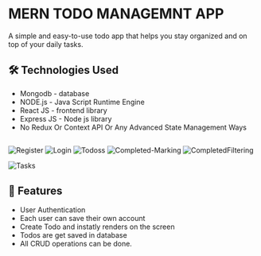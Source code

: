 # MERN TODO MANAGEMNT APP
A simple and easy-to-use todo app that helps you stay organized and on top of your daily tasks.

## 🛠 Technologies Used
  - Mongodb - database
  - NODE.js - Java Script Runtime Engine
  - React JS - frontend library
  - Express JS - Node js library
  - No Redux Or Context API Or Any Advanced State Management Ways
 ## 
 ![Register](https://github.com/HidayahJadaan/MERN_TODO/assets/121747756/439277c9-70c8-4440-a8ec-4319e4a814fc)
![Login](https://github.com/HidayahJadaan/MERN_TODO/assets/121747756/7e411358-aa10-4e01-9528-562216a88f5a)
![Todoss](https://github.com/HidayahJadaan/MERN_TODO/assets/121747756/adce40df-33e5-4e22-aef9-473cbb7284e3)
![Completed-Marking](https://github.com/HidayahJadaan/MERN_TODO/assets/121747756/fd666c65-5d3b-413a-8361-c6b4fe7b4b26)
![CompletedFiltering](https://github.com/HidayahJadaan/MERN_TODO/assets/121747756/8da3b2e6-97d0-40fd-a595-7de1f247debc)


![Tasks](https://github.com/HidayahJadaan/MERN_TODO/assets/121747756/95fe24b9-4ff8-4b3d-92b0-eebec26a52a9)


## 📝 Features

- User Authentication
- Each user can save their own account
- Create Todo and instatly renders on the screen
- Todos are get saved in database
- All CRUD operations can be done.
